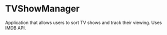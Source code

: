 # TVShowManager
Application that allows users to sort TV shows and track their viewing. Uses IMDB API.

